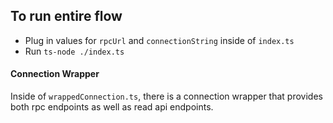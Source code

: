 ## To run entire flow
- Plug in values for `rpcUrl` and `connectionString` inside of `index.ts`
- Run `ts-node ./index.ts` 

#### Connection Wrapper
Inside of `wrappedConnection.ts`, there is a connection wrapper that provides both rpc endpoints as well as read api endpoints.

